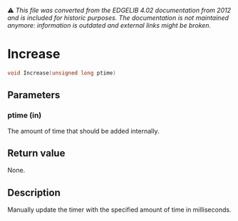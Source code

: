 :warning: _This file was converted from the EDGELIB 4.02 documentation from 2012 and is included for historic purposes. The documentation is not maintained anymore: information is outdated and external links might be broken._

# Increase


```c++
void Increase(unsigned long ptime)
```

## Parameters
### ptime (in)
The amount of time that should be added internally.

## Return value
None.

## Description
Manually update the timer with the specified amount of time in milliseconds.

